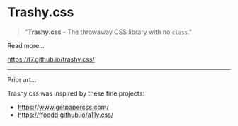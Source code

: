 # Trashy.css

> "**Trashy.css** - The throwaway CSS library with no `class`."

Read more…

https://t7.github.io/trashy.css/

---

Prior art…

Trashy.css was inspired by these fine projects:

* https://www.getpapercss.com/
* https://ffoodd.github.io/a11y.css/